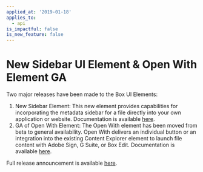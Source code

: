 ```yaml
---
applied_at: '2019-01-18'
applies_to:
  - api
is_impactful: false
is_new_feature: false
---
```

# New Sidebar UI Element & Open With Element GA

Two major releases have been made to the Box UI Elements:

1. New Sidebar Element: This new element provides capabilities for
incorporating the metadata sidebar for a file directly into your own
application or website. Documentation is available
[here](guides://embed/ui-elements).
2. GA of Open With Element: The Open With element has been moved from beta to
general availability. Open With delivers an individual button or an integration
into the existing Content Explorer element to launch file content with Adobe
Sign, G Suite, or Box Edit. Documentation is available
[here](guides://embed/ui-elements).

Full release announcement is available [here][blog_new_element].

[blog_new_element]: https://medium.com/box-developer-blog/new-sidebar-element-the-ga-of-open-with-935936a0628f